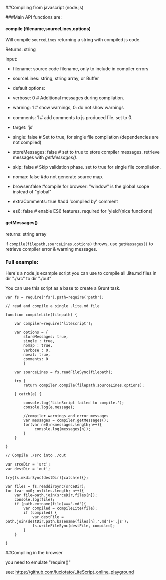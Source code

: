 ##Compiling from javascript (node.js)

###Main API functions are:

#### compile (filename,sourceLines,options)

Will compile `sourceLines` returning a string with compiled js code.

Returns: string

Input: 

  - filename: source code filename, only to include in compiler errors

  - sourceLines: string, string array, or Buffer

  - default options:

   - verbose: 0 # Additional messages during compilation. 

   - warning: 1 # show warnings, 0: do not show warnings

   - comments: 1 # add comments to js produced file. set to 0.

   - target: 'js' 

   - single: false # Set to true, for single file compilation (dependencies are not compiled)

   - storeMessages: false # set to true to store compiler messages. retrieve messages with *getMessages()*.

   - skip: false # Skip validation phase. set to true for single file compilation.

   - nomap: false #do not generate source map.
   
   - browser:false #compile for browser: "window" is the global scope instead of "global"

   - extraComments: true #add 'compiled by' comment

   - es6: false # enable ES6 features. required for 'yield'(nice functions) 

    
#### getMessages()

returns: string array

if `compile(filepath,sourceLines,options)` throws, use 
`getMessages()` to retrieve compiler error & warning messages.

### Full example:
Here's a node.js example script you can use to compile all .lite.md files 
in dir "./src" to dir "./out"

You can use this script as a base to create a Grunt task.


    var fs = require('fs'),path=require('path');

    // read and compile a single .lite.md file

    function compileLite(filepath) {

        var compiler=require('litescript');

        var options = {
            storeMessages: true,
            single : true,
            nomap : true,
            verbose : 0,
            noval: true,
            comments: 0
            }

        var sourceLines = fs.readFileSync(filepath);
        
        try {
            return compiler.compile(filepath,sourceLines,options);
       
        } catch(e) {

            console.log('LiteScript failed to compile.');
            console.log(e.message);

            //compiler warnings and error messages
            var messages = compiler.getMessages();
            for(var n=0;n<messages.length;n++){
                 console.log(messages[n]);
            }
        }

    }

    // Compile ./src into ./out

    var srceDir = 'src';
    var destDir = 'out';

    try{fs.mkdirSync(destDir)}catch(e){};

    var files = fs.readdirSync(srceDir);
    for (var n=0; n<files.length; n++){
        var file=path.join(srceDir,files[n]);
        console.log(file);
        if (path.extname(file)==='.md'){
            var compiled = compileLite(file);
            if (compiled) {
                var destFile = path.join(destDir,path.basename(files[n],'.md')+'.js');
                fs.writeFileSync(destFile, compiled);
            }
        }
            
    }



##Compiling in the browser 

you need to emulate "require()"

see: https://github.com/luciotato/LiteScript_online_playground


